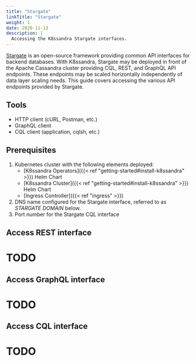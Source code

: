 ```yaml
---
title: "Stargate"
linkTitle: "Stargate"
weight: 1
date: 2020-11-13
description: |
  Accessing the K8ssandra Stargate interfaces.
---
```


[Stargate](https://stargate.io/) is an open-source framework providing common API interfaces for backend databases. With K8ssandra, Stargate may be deployed in front of the Apache Cassandra cluster providing CQL, REST, and GraphQL API endpoints. These endpoints may be scaled horizontally independently of data layer scaling needs. This guide covers accessing the various API endpoints provided by Stargate.

## Tools

* HTTP client (cURL, Postman, etc.)
* GraphQL client
* CQL client (application, cqlsh, etc.)

## Prerequisites

1. Kubernetes cluster with the following elements deployed:
   * [K8ssandra Operators]({{< ref "getting-started#install-k8ssandra" >}}) Helm Chart
   * [K8ssandra Cluster]({{< ref "getting-started#install-k8ssandra" >}}) Helm Chart
   * [Ingress Controller]({{< ref "ingress" >}})
1. DNS name configured for the Stargate interface, referred to as _STARGATE DOMAIN_ below.
1. Port number for the Stargate CQL interface

## Access REST interface

# TODO 

## Access GraphQL interface

# TODO

## Access CQL interface

# TODO
